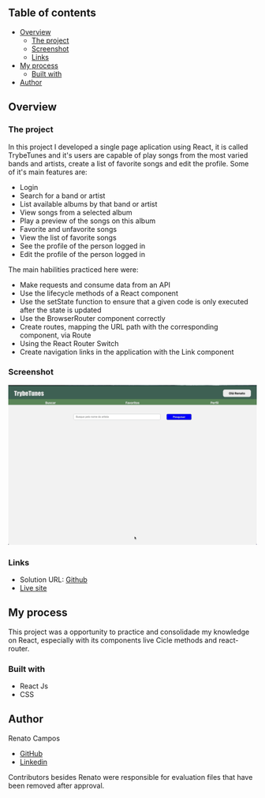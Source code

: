 ## Table of contents

- [Overview](#overview)
  - [The project](#the-project)
  - [Screenshot](#screenshot)
  - [Links](#links)
- [My process](#my-process)
  - [Built with](#built-with)
- [Author](#author)


## Overview

### The project

In this project I developed a single page aplication using React, it is called TrybeTunes and it's users are capable of play songs from the most varied bands and artists, create a list of favorite songs and edit the profile. Some of it's main features are:

- Login
- Search for a band or artist
- List available albums by that band or artist
- View songs from a selected album
- Play a preview of the songs on this album
- Favorite and unfavorite songs
- View the list of favorite songs
- See the profile of the person logged in
- Edit the profile of the person logged in

The main habilities practiced here were:

- Make requests and consume data from an API
- Use the lifecycle methods of a React component
- Use the setState function to ensure that a given code is only executed after the state is updated
- Use the BrowserRouter component correctly
- Create routes, mapping the URL path with the corresponding component, via Route
- Using the React Router Switch
- Create navigation links in the application with the Link component

### Screenshot

![Desktop gif](/trybeTunes.gif)


### Links

- Solution URL: [Github](https://github.com/RenatoDourad0/Project_TrybeTunes)
- [Live site](https://renatodourad0.github.io/Project_TrybeTunes)

## My process

This project was a opportunity to practice and consolidade my knowledge on React, especially with its components live Cicle methods and react-router.

### Built with

- React Js
- CSS


## Author
  
  Renato Campos
- [GitHub](https://github.com/RenatoDourad0)
- [Linkedin](www.linkedin.com/in/renato-dourado-b1b301112)

Contributors besides Renato were responsible for evaluation files that have been removed after approval.
